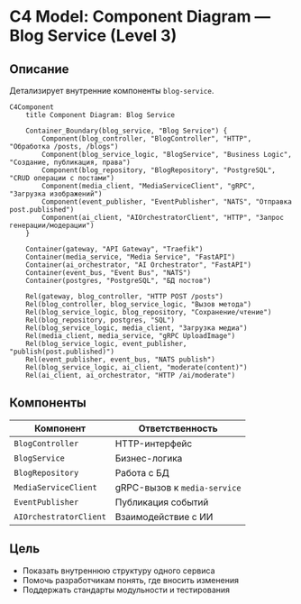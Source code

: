 ﻿# C4 Model: Component Diagram — Blog Service (Level 3)

## Описание
Детализирует внутренние компоненты `blog-service`.

```mermaid
C4Component
    title Component Diagram: Blog Service

    Container_Boundary(blog_service, "Blog Service") {
        Component(blog_controller, "BlogController", "HTTP", "Обработка /posts, /blogs")
        Component(blog_service_logic, "BlogService", "Business Logic", "Создание, публикация, права")
        Component(blog_repository, "BlogRepository", "PostgreSQL", "CRUD операции с постами")
        Component(media_client, "MediaServiceClient", "gRPC", "Загрузка изображений")
        Component(event_publisher, "EventPublisher", "NATS", "Отправка post.published")
        Component(ai_client, "AIOrchestratorClient", "HTTP", "Запрос генерации/модерации")
    }

    Container(gateway, "API Gateway", "Traefik")
    Container(media_service, "Media Service", "FastAPI")
    Container(ai_orchestrator, "AI Orchestrator", "FastAPI")
    Container(event_bus, "Event Bus", "NATS")
    Container(postgres, "PostgreSQL", "БД постов")

    Rel(gateway, blog_controller, "HTTP POST /posts")
    Rel(blog_controller, blog_service_logic, "Вызов метода")
    Rel(blog_service_logic, blog_repository, "Сохранение/чтение")
    Rel(blog_repository, postgres, "SQL")
    Rel(blog_service_logic, media_client, "Загрузка медиа")
    Rel(media_client, media_service, "gRPC UploadImage")
    Rel(blog_service_logic, event_publisher, "publish(post.published)")
    Rel(event_publisher, event_bus, "NATS publish")
    Rel(blog_service_logic, ai_client, "moderate(content)")
    Rel(ai_client, ai_orchestrator, "HTTP /ai/moderate")
```

## Компоненты
| Компонент | Ответственность |
|---------|-----------------|
| `BlogController` | HTTP-интерфейс |
| `BlogService` | Бизнес-логика |
| `BlogRepository` | Работа с БД |
| `MediaServiceClient` | gRPC-вызов к `media-service` |
| `EventPublisher` | Публикация событий |
| `AIOrchestratorClient` | Взаимодействие с ИИ |

## Цель
- Показать внутреннюю структуру одного сервиса
- Помочь разработчикам понять, где вносить изменения
- Поддержать стандарты модульности и тестирования